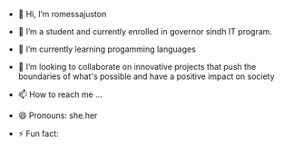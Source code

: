 - 👋 Hi, I’m romessajuston
- 👀 I’m a student and currently enrolled in governor sindh IT program.
- 🌱 I’m currently learning progamming languages

- 💞️ I’m looking to collaborate on innovative projects that push the boundaries of what's possible and have a positive impact on society
- 📫 How to reach me ...
- 😄 Pronouns: she.her
- ⚡ Fun fact:
<!---
romessa560/romessa560 is a ✨ special ✨ repository because its `README.md` (this file) appears on your GitHub profile.
You can click the Preview link to take a look at your changes.
--->
